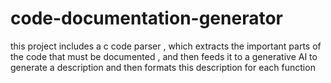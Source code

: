 # code-documentation-generator
this project includes a c code parser , which extracts the important parts of the code that must be documented , and then feeds it to a generative AI to generate a description and then formats this description for each function 
